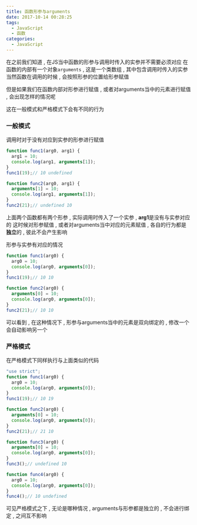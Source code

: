 ```yaml
---
title: 函数形参与arguments
date: 2017-10-14 00:28:25
tags: 
  - JavaScript
  - 函数
categories: 
  - JavaScript
---
```


在之前我们知道 , 在JS当中函数的形参与调用时传入的实参并不需要必须对应
在函数的内部有一个对象`arguments` , 这是一个类数组 , 其中包含调用时传入的实参
当然函数在调用的时候 , 会按照形参的位置给形参赋值
<!-- more -->
但是如果我们在函数内部对形参进行赋值 , 或者对arguments当中的元素进行赋值 , 会出现怎样的情况呢

这在一般模式和严格模式下会有不同的行为
### 一般模式
调用时对于没有对应到实参的形参进行赋值
```javascript
function func1(arg0, arg1) {
  arg1 = 10;
  console.log(arg1, arguments[1]);
}
func1(19);// 10 undefined

function func2(arg0, arg1) {
  arguments[1] = 10;
  console.log(arg1, arguments[1]);
}
func2(21);// undefined 10
```
上面两个函数都有两个形参 , 实际调用时传入了一个实参 , **arg1**是没有与实参对应的
这时候对形参赋值 , 或者对arguments当中对应的元素赋值 , 各自的行为都是**独立**的 , 彼此不会产生影响

形参与实参有对应的情况
```javascript
function func1(arg0) {
  arg0 = 10;
  console.log(arg0, arguments[0]);
}
func1(19);// 10 10

function func2(arg0) {
  arguments[0] = 10;
  console.log(arg0, arguments[0]);
}
func2(21);// 10 10
```
可以看到 , 在这种情况下 , 形参与arguments当中的元素是双向绑定的 , 修改一个会自动影响另一个

### 严格模式
在严格模式下同样执行与上面类似的代码
```javascript
"use strict";
function func1(arg0) {
  arg0 = 10;
  console.log(arg0, arguments[0]);
}
func1(19);// 10 19

function func2(arg0) {
  arguments[0] = 10;
  console.log(arg0, arguments[0]);
}
func2(21);// 21 10

function func3(arg0) {
  arguments[0] = 10;
  console.log(arg0, arguments[0]);
}
func3();// undefined 10

function func4(arg0) {
  arg0 = 10;
  console.log(arg0, arguments[0]);
}
func4();// 10 undefined
```
可见严格模式之下 , 无论是哪种情况 , arguments与形参都是独立的 , 不会进行绑定 , 之间互不影响